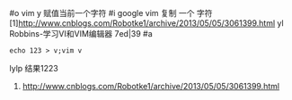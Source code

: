#o
vim y 赋值当前一个字符
#i
google vim 复制 一个 字符
[1]http://www.cnblogs.com/Robotke1/archive/2013/05/05/3061399.html
yl
Robbins-学习VI和VIM编辑器 7ed|39
#a
```
echo 123 > v;vim v
```
lylp
结果1223
1. http://www.cnblogs.com/Robotke1/archive/2013/05/05/3061399.html
